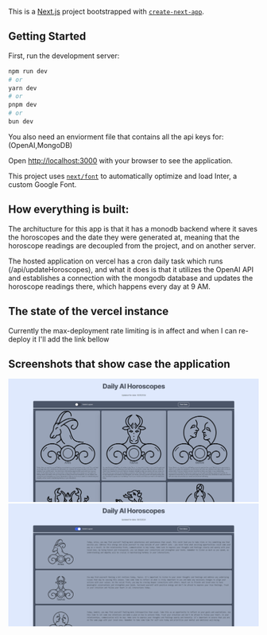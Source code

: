 This is a [Next.js](https://nextjs.org/) project bootstrapped with [`create-next-app`](https://github.com/vercel/next.js/tree/canary/packages/create-next-app).

## Getting Started

First, run the development server:

```bash
npm run dev
# or
yarn dev
# or
pnpm dev
# or
bun dev
```

You also need an enviorment file that contains all the api keys for: (OpenAI,MongoDB)

Open [http://localhost:3000](http://localhost:3000) with your browser to see the application.

This project uses [`next/font`](https://nextjs.org/docs/basic-features/font-optimization) to automatically optimize and load Inter, a custom Google Font.

## How everything is built:

The architucture for this app is that it has a monodb backend where it saves the horoscopes and the date they were generated at, meaning that the horoscope readings are decoupled from the project, and on another server.

The hosted application on vercel has a cron daily task which runs (/api/updateHoroscopes), and what it does is that it utilizes the OpenAI API and establishes a connection with the mongodb database and updates the horoscope readings there, which happens every day at 9 AM.

## The state of the vercel instance

Currently the max-deployment rate limiting is in affect and when I can re-deploy it I'll add the link bellow


## Screenshots that show case the application


![Screenshot 1](ss1.png)
![Screenshot 2](ss2.png)



